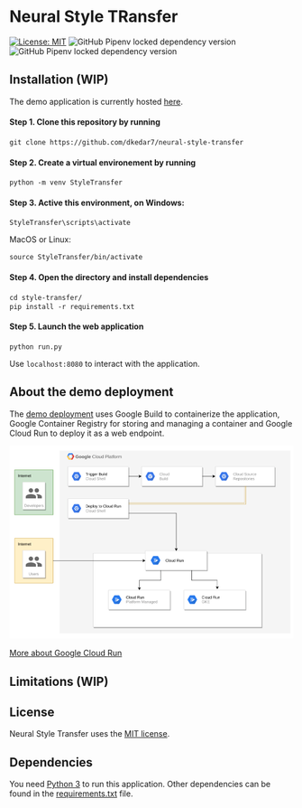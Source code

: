 # Neural Style TRansfer

[![License: MIT](https://img.shields.io/badge/License-MIT-yellow.svg)](https://opensource.org/licenses/MIT)
![GitHub Pipenv locked dependency version](https://img.shields.io/github/pipenv/locked/dependency-version/dkedar7/Data-Analyzer/flask)
![GitHub Pipenv locked dependency version](https://img.shields.io/github/pipenv/locked/dependency-version/dkedar7/Data-Analyzer/dash)

<!-- ![Data Analyzer Demo](https://github.com/dkedar7/Data-Analyzer/blob/master/Analyzer/assets/Demo.png?raw=true) -->


## Installation (WIP)

The demo application is currently hosted [here](https://neural-style-transfer-hpn4y2dvda-uc.a.run.app/).

#### Step 1. Clone this repository by running

    git clone https://github.com/dkedar7/neural-style-transfer
    
#### Step 2. Create a virtual environement by running

    python -m venv StyleTransfer
        
#### Step 3. Active this environment, on Windows:

    StyleTransfer\scripts\activate

MacOS or Linux:

    source StyleTransfer/bin/activate
    
#### Step 4. Open the directory and install dependencies

    cd style-transfer/
    pip install -r requirements.txt
    
#### Step 5. Launch the web application

    python run.py
    
Use `localhost:8080` to interact with the application.

## About the demo deployment

The [demo deployment](https://neural-style-transfer-hpn4y2dvda-uc.a.run.app/) uses Google Build to containerize the application, Google Container Registry for storing and managing a container and Google Cloud Run to deploy it as a web endpoint.

![Cloud Run Architecture](https://github.com/dkedar7/Data-Analyzer/blob/master/Analyzer/assets/architecture.png?raw=true)

[More about Google Cloud Run](https://cloud.google.com/run/docs/)

## Limitations (WIP)

## License
Neural Style Transfer uses the [MIT license](https://github.com/dkedar7/neural-style-transfer/blob/master/LICENSE).

## Dependencies

You need [Python 3](https://python3statement.org/) to run this application. Other dependencies can be found in the [requirements.txt](https://github.com/dkedar7/neural-style-transfer/blob/main/style-transfer/requirements.txt) file.